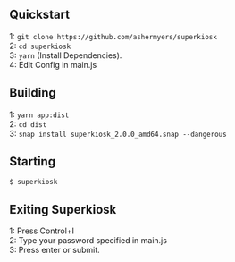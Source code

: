 ## Quickstart
1: `git clone https://github.com/ashermyers/superkiosk`
<br >
2: `cd superkiosk`
<br >
3: `yarn` (Install Dependencies).
<br >
4: Edit Config in main.js

## Building
1: `yarn app:dist`
<br >
2: `cd dist`
<br >
3: `snap install superkiosk_2.0.0_amd64.snap --dangerous`

## Starting
`$ superkiosk`


## Exiting Superkiosk
1: Press Control+I
<br >
2: Type your password specified in main.js
<br >
3: Press enter or submit.
